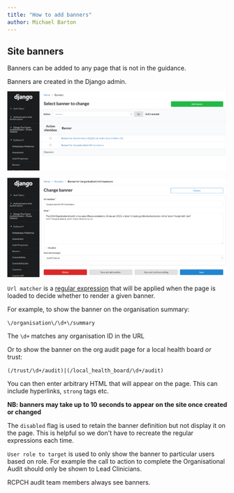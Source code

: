 ```yaml
---
title: "How to add banners"
author: Michael Barton
---
```


## Site banners

Banners can be added to any page that is not in the guidance.

Banners are created in the Django admin.

![Create and edit banners](../_assets/_images/banner-admin.png)

![Edit a banner](../_assets/_images/edit-banner.png)

`Url matcher` is a [regular expression](https://docs.python.org/3/howto/regex.html) that will be
applied when the page is loaded to decide whether to render a given banner.

For example, to show the banner on the organisation summary:

```
\/organisation\/\d+\/summary
```

The `\d+` matches any organisation ID in the URL

Or to show the banner on the org audit page for a local health board *or* trust:

```
(/trust/\d+/audit)|(/local_health_board/\d+/audit)
```

You can then enter arbitrary HTML that will appear on the page. This can include hyperlinks, `strong` tags etc.

**NB: banners may take up to 10 seconds to appear on the site once created or changed**

The `disabled` flag is used to retain the banner definition but not display it on the page.
This is helpful so we don't have to recreate the regular expressions each time.

`User role to target` is used to only show the banner to particular users based on role. For example
the call to action to complete the Organisational Audit should only be shown to Lead Clinicians.

RCPCH audit team members always see banners.
